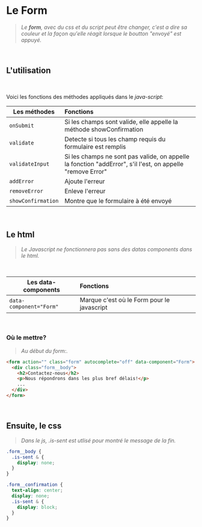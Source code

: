 # Le Form

> _Le **form**, avec du css et du script peut être changer, c'est a dire sa couleur et la façon qu'elle réagit lorsque le boutton "envoyé" est appuyé._

<br>

## L'utilisation

<br>

Voici les fonctions des méthodes appliqués dans le _java-script_:

| Les méthodes       | Fonctions                                                                                                  |
| ------------------ | :--------------------------------------------------------------------------------------------------------- |
| `onSubmit`         | Si les champs sont valide, elle appelle la méthode showConfirmation                                        |
| `validate`         | Detecte si tous les champ requis du formulaire est remplis                                                 |
| `validateInput`    | Si les champs ne sont pas valide, on appelle la fonction "addError", s'il l'est, on appelle "remove Error" |
| `addError`         | Ajoute l'erreur                                                                                            |
| `removeError`      | Enleve l'erreur                                                                                            |
| `showConfirmation` | Montre que le formulaire à été envoyé                                                                      |

<br>

## Le html

> _Le Javascript ne fonctionnera pas sans des datas components dans le html._

<br>

| Les data-components     | Fonctions                                  |
| ----------------------- | :----------------------------------------- |
| `data-component="Form"` | Marque c'est où le Form pour le javascript |

<br>

### Où le mettre?

> _Au début du form:._

```html
<form action="" class="form" autocomplete="off" data-component="Form">
  <div class="form__body">
    <h2>Contactez-nous</h2>
    <p>Nous répondrons dans les plus bref délais!</p>
    ...
  </div>
</form>
```

<br>

## Ensuite, le css

> _Dans le js, .is-sent est utlisé pour montré le message de la fin._

```css
.form__body {
  .is-sent & {
    display: none;
  }
}

.form__confirmation {
  text-align: center;
  display: none;
  .is-sent & {
    display: block;
  }
}
```

